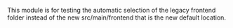 This module is for testing the automatic selection of the 
legacy frontend folder instead of the new src/main/frontend that
is the new default location.
